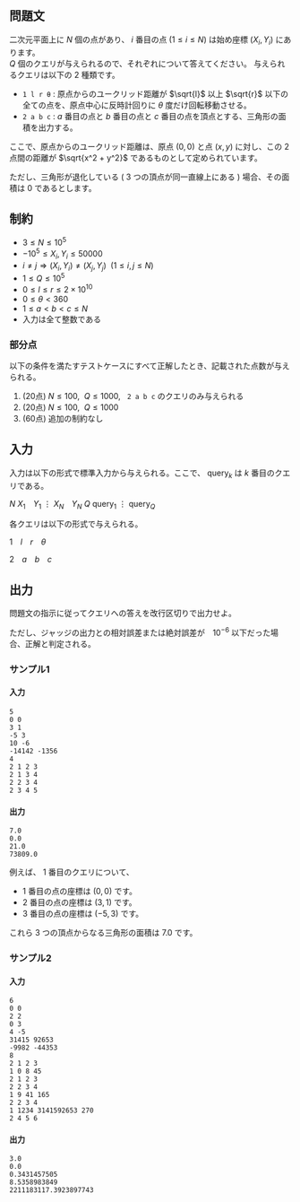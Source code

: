 ## 問題文

二次元平面上に $N$ 個の点があり、 $i$ 番目の点 $(1 \leq i \leq N)$ は始め座標 $(X_i, Y_i)$ にあります。  
$Q$ 個のクエリが与えられるので、それぞれについて答えてください。
与えられるクエリは以下の $2$ 種類です。

- `1 l r θ` : 原点からのユークリッド距離が $\sqrt{l}$ 以上 $\sqrt{r}$ 以下の全ての点を、原点中心に反時計回りに $\theta$ 度だけ回転移動させる。  
- `2 a b c` : $a$ 番目の点と $b$ 番目の点と $c$ 番目の点を頂点とする、三角形の面積を出力する。

ここで、原点からのユークリッド距離は、原点 $(0, 0)$ と点 $(x, y)$ に対し、この $2$ 点間の距離が $\sqrt{x^2 + y^2}$ であるものとして定められています。

ただし、三角形が退化している $($ $3$ つの頂点が同一直線上にある $)$ 場合、その面積は $0$ であるとします。

## 制約

- $3 \leq N \leq 10^5$
- $-10^5 \leq X_i, Y_i \leq 50000$
- $i \ne j \Longrightarrow (X_i, Y_i) \ne (X_j, Y_j) \enspace (1 \leq i, j \leq N)$
- $1 \leq Q \leq 10^5$
- $0 \leq l \leq r \leq 2 \times 10^{10}$
- $0 \leq \theta \lt 360$
- $1 \leq a < b < c \leq N$
- 入力は全て整数である

### 部分点

以下の条件を満たすテストケースにすべて正解したとき、記載された点数が与えられる。
1. (20点) $N \leq 100, ~~ Q \leq 1000, ~~$ `2 a b c` のクエリのみ与えられる
1. (20点) $N \leq 100, ~~ Q \leq 1000$
1. (60点) 追加の制約なし

## 入力

入力は以下の形式で標準入力から与えられる。ここで、 $\mathrm{query}_k$ は $k$ 番目のクエリである。

<div class="code-math">

$N$
$X_1$&emsp;$Y_1$
$\vdots$
$X_N$&emsp;$Y_N$
$Q$
$\mathrm{query}_1$
$\vdots$
$\mathrm{query}_Q$
</div>

各クエリは以下の形式で与えられる。

<div class="code-math">

$1$&emsp;$l$&emsp;$r$&emsp;$\theta$
</div>

<div class="code-math">

$2$&emsp;$a$&emsp;$b$&emsp;$c$
</div>

## 出力

問題文の指示に従ってクエリへの答えを改行区切りで出力せよ。

ただし、ジャッジの出力との相対誤差または絶対誤差が　$10^{-6}$ 以下だった場合、正解と判定される。

### サンプル1
#### 入力
```
5
0 0
3 1
-5 3
10 -6
-14142 -1356
4
2 1 2 3
2 1 3 4
2 2 3 4
2 3 4 5
```

#### 出力
```
7.0
0.0
21.0
73809.0
```

例えば、 $1$ 番目のクエリについて、
- $1$ 番目の点の座標は $(0, 0)$ です。
- $2$ 番目の点の座標は $(3, 1)$ です。
- $3$ 番目の点の座標は $(-5, 3)$ です。

これら $3$ つの頂点からなる三角形の面積は $7.0$ です。

### サンプル2
#### 入力
```
6
0 0
2 2
0 3
4 -5
31415 92653
-9982 -44353
8
2 1 2 3
1 0 8 45
2 1 2 3
2 2 3 4
1 9 41 165
2 2 3 4
1 1234 3141592653 270
2 4 5 6
```

#### 出力
```
3.0
0.0
0.3431457505
8.5358983849
2211183117.3923897743
```

